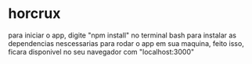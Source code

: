 # horcrux
 
 para iniciar o app, digite "npm install" no terminal bash para instalar as dependencias nescessarias para rodar o app em sua maquina,
 feito isso, ficara disponivel no seu navegador com "localhost:3000" 
